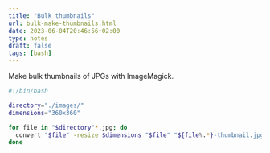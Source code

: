 ```yaml
---
title: "Bulk thumbnails"
url: bulk-make-thumbnails.html
date: 2023-06-04T20:46:56+02:00
type: notes
draft: false
tags: [bash]
---
```


Make bulk thumbnails of JPGs with ImageMagick.

```sh
#!/bin/bash

directory="./images/"
dimensions="360x360"

for file in "$directory"*.jpg; do
  convert "$file" -resize $dimensions "$file" "${file%.*}-thumbnail.jpg"
done
```
